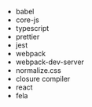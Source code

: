 * babel
* core-js
* typescript
* prettier
* jest
* webpack
* webpack-dev-server
* normalize.css
* closure compiler
* react
* fela
